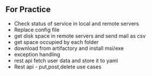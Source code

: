 ## For Practice ##

* Check status of service in local and remote servers
* Replace config file 
* get disk space in remote servers and send mail as csv
* get space occupied by each folder
* download from artifactory and install msi/exe
* exception handling
* rest api fetch user data and store it to yaml
* Rest api - put,post,delete use cases
